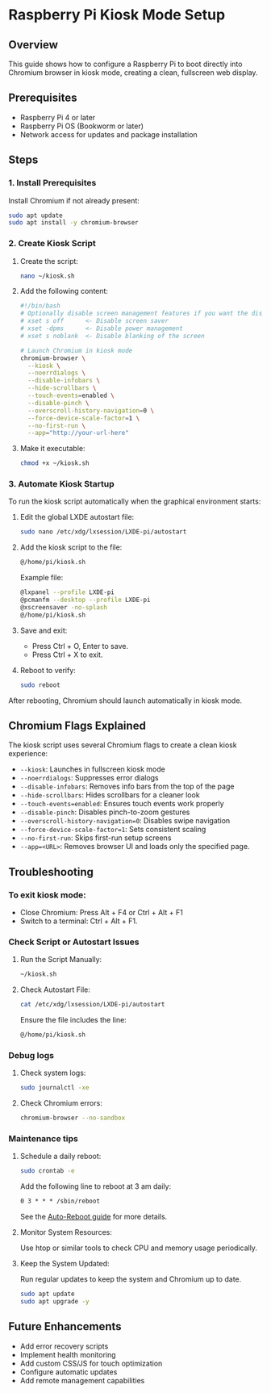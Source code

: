 # Raspberry Pi Kiosk Mode Setup

## Overview

This guide shows how to configure a Raspberry Pi to boot directly into Chromium browser in kiosk mode, creating a clean, fullscreen web display.

## Prerequisites

- Raspberry Pi 4 or later
- Raspberry Pi OS (Bookworm or later)
- Network access for updates and package installation

## Steps

### 1. Install Prerequisites

Install Chromium if not already present:

```bash
sudo apt update
sudo apt install -y chromium-browser
```

### 2. Create Kiosk Script

1. Create the script:

   ```bash
   nano ~/kiosk.sh
   ```

2. Add the following content:

   ```bash
   #!/bin/bash
   # Optionally disable screen management features if you want the display to stay on
   # xset s off      <- Disable screen saver
   # xset -dpms      <- Disable power management
   # xset s noblank  <- Disable blanking of the screen

   # Launch Chromium in kiosk mode
   chromium-browser \
     --kiosk \
     --noerrdialogs \
     --disable-infobars \
     --hide-scrollbars \
     --touch-events=enabled \
     --disable-pinch \
     --overscroll-history-navigation=0 \
     --force-device-scale-factor=1 \
     --no-first-run \
     --app="http://your-url-here"
   ```

3. Make it executable:

   ```bash
   chmod +x ~/kiosk.sh
   ```

### 3. Automate Kiosk Startup

To run the kiosk script automatically when the graphical environment starts:

1. Edit the global LXDE autostart file:

   ```bash
   sudo nano /etc/xdg/lxsession/LXDE-pi/autostart
   ```

2. Add the kiosk script to the file:

   ```bash
   @/home/pi/kiosk.sh
   ```

   Example file:

   ```bash
   @lxpanel --profile LXDE-pi
   @pcmanfm --desktop --profile LXDE-pi
   @xscreensaver -no-splash
   @/home/pi/kiosk.sh
   ```

3. Save and exit:

   - Press Ctrl + O, Enter to save.
   - Press Ctrl + X to exit.

4. Reboot to verify:

   ```bash
   sudo reboot
   ```

After rebooting, Chromium should launch automatically in kiosk mode.

## Chromium Flags Explained

The kiosk script uses several Chromium flags to create a clean kiosk experience:

- `--kiosk`: Launches in fullscreen kiosk mode
- `--noerrdialogs`: Suppresses error dialogs
- `--disable-infobars`: Removes info bars from the top of the page
- `--hide-scrollbars`: Hides scrollbars for a cleaner look
- `--touch-events=enabled`: Ensures touch events work properly
- `--disable-pinch`: Disables pinch-to-zoom gestures
- `--overscroll-history-navigation=0`: Disables swipe navigation
- `--force-device-scale-factor=1`: Sets consistent scaling
- `--no-first-run`: Skips first-run setup screens
- `--app=<URL>`: Removes browser UI and loads only the specified page.

## Troubleshooting

### To exit kiosk mode:

- Close Chromium: Press Alt + F4 or Ctrl + Alt + F1
- Switch to a terminal: Ctrl + Alt + F1.

### Check Script or Autostart Issues

1. Run the Script Manually:

   ```bash
   ~/kiosk.sh
   ```

2. Check Autostart File:

   ```bash
   cat /etc/xdg/lxsession/LXDE-pi/autostart
   ```

   Ensure the file includes the line:

   ```txt
   @/home/pi/kiosk.sh
   ```

### Debug logs

1. Check system logs:

   ```bash
   sudo journalctl -xe
   ```

2. Check Chromium errors:

   ```bash
   chromium-browser --no-sandbox
   ```

### Maintenance tips

1. Schedule a daily reboot:

   ```bash
   sudo crontab -e
   ```

   Add the following line to reboot at 3 am daily:

   ```txt
   0 3 * * * /sbin/reboot
   ```

   See the [Auto-Reboot guide](auto-reboot.md) for more details.

2. Monitor System Resources:

   Use htop or similar tools to check CPU and memory usage periodically.

3. Keep the System Updated:

   Run regular updates to keep the system and Chromium up to date.

   ```bash
   sudo apt update
   sudo apt upgrade -y
   ```

## Future Enhancements

- Add error recovery scripts
- Implement health monitoring
- Add custom CSS/JS for touch optimization
- Configure automatic updates
- Add remote management capabilities
